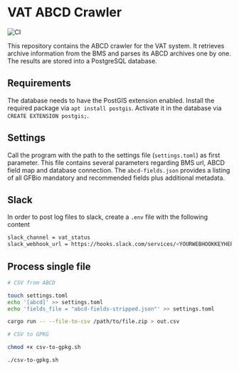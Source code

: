 # VAT ABCD Crawler

![CI](https://github.com/gfbio/vat-abcd-crawler/workflows/CI/badge.svg)

This repository contains the ABCD crawler for the VAT system.
It retrieves archive information from the BMS and parses its ABCD archives one by one.
The results are stored into a PostgreSQL database.

## Requirements

The database needs to have the PostGIS extension enabled.
Install the required package via `apt install postgis`.
Activate it in the database via `CREATE EXTENSION postgis;`.

## Settings

Call the program with the path to the settings file (`settings.toml`) as first parameter.
This file contains several parameters regarding BMS url, ABCD field map and database connection.
The `abcd-fields.json` provides a listing of all GFBio mandatory and recommended fields plus additional metadata.

## Slack

In order to post log files to slack, create a `.env` file with the following content

```bash
slack_channel = vat_status
slack_webhook_url = https://hooks.slack.com/services/<YOURWEBHOOKKEYHERE>
```

## Process single file

```bash
# CSV from ABCD

touch settings.toml
echo '[abcd]' >> settings.toml
echo 'fields_file = "abcd-fields-stripped.json"' >> settings.toml

cargo run -- --file-to-csv /path/to/file.zip > out.csv

# CSV to GPKG

chmod +x csv-to-gpkg.sh

./csv-to-gpkg.sh
```
